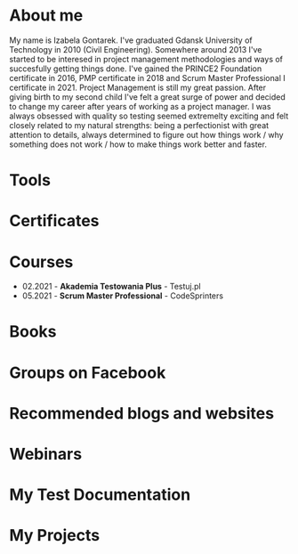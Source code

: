 # About me
My name is Izabela Gontarek. I've graduated Gdansk University of Technology in 2010 (Civil Engineering). Somewhere around 2013 I've started to be interesed in project management methodologies and ways of succesfully getting things done. I've gained the PRINCE2 Foundation certificate in 2016, PMP certificate in 2018 and Scrum Master Professional I certificate in 2021. Project Management is still my great passion. After giving birth to my second child I've felt a great surge of power and decided to change my career after years of working as a project manager. I was always obsessed with quality so testing seemed extremelty exciting and felt closely related to my natural strengths: being a perfectionist with great attention to details, always determined to figure out how things work / why something does not work / how to make things work better and faster.
# Tools
# Certificates
# Courses
* 02.2021 - **Akademia Testowania Plus** - Testuj.pl
* 05.2021 - **Scrum Master Professional** - CodeSprinters
# Books
# Groups on Facebook
# Recommended blogs and websites
# Webinars
# My Test Documentation
# My Projects
